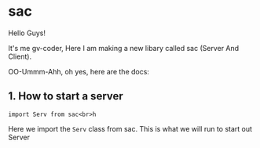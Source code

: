 # sac

Hello Guys!

It's me gv-coder,
Here I am making a new libary called sac (Server And Client).

OO-Ummm-Ahh, oh yes, here are the docs: 
## 1. How to start a server
`import Serv from sac<br>h`

Here we import the `Serv` class from sac.
This is what we will run to start out Server

